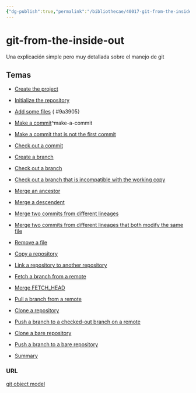 ```yaml
---
{"dg-publish":true,"permalink":"/bibliothecae/40017-git-from-the-inside-out/","tags":["programacion"]}
---
```



# git-from-the-inside-out

Una explicación simple pero muy detallada sobre el manejo de git

## Temas

- [Create the project](https://codewords.recurse.com/issues/two/git-from-the-inside-out#create-the-project)
- [Initialize the repository](https://codewords.recurse.com/issues/two/git-from-the-inside-out#initialize-the-repository)
- [Add some files](https://codewords.recurse.com/issues/two/git-from-the-inside-out#add-some-files)
{ #9a3905}

- [Make a commit](https://codewords.recurse.com/issues/two/git-from-the-inside-out#make-a-commit)^make-a-commit
- [Make a commit that is not the first commit](https://codewords.recurse.com/issues/two/git-from-the-inside-out#make-a-commit-that-is-not-the-first-commit)
- [Check out a commit](https://codewords.recurse.com/issues/two/git-from-the-inside-out#check-out-a-commit)
- [Create a branch](https://codewords.recurse.com/issues/two/git-from-the-inside-out#create-a-branch)
- [Check out a branch](https://codewords.recurse.com/issues/two/git-from-the-inside-out#check-out-a-branch)
- [Check out a branch that is incompatible with the working copy](https://codewords.recurse.com/issues/two/git-from-the-inside-out#check-out-a-branch-that-is-incompatible-with-the-working-copy)
- [Merge an ancestor](https://codewords.recurse.com/issues/two/git-from-the-inside-out#merge-an-ancestor)
- [Merge a descendent](https://codewords.recurse.com/issues/two/git-from-the-inside-out#merge-a-descendent)
- [Merge two commits from different lineages](https://codewords.recurse.com/issues/two/git-from-the-inside-out#merge-two-commits-from-different-lineages)
- [Merge two commits from different lineages that both modify the same file](https://codewords.recurse.com/issues/two/git-from-the-inside-out#merge-two-commits-from-different-lineages-that-both-modify-the-same-file)
- [Remove a file](https://codewords.recurse.com/issues/two/git-from-the-inside-out#remove-a-file)
- [Copy a repository](https://codewords.recurse.com/issues/two/git-from-the-inside-out#copy-a-repository)
- [Link a repository to another repository](https://codewords.recurse.com/issues/two/git-from-the-inside-out#link-a-repository-to-another-repository)
- [Fetch a branch from a remote](https://codewords.recurse.com/issues/two/git-from-the-inside-out#fetch-a-branch-from-a-remote)
- [Merge FETCH_HEAD](https://codewords.recurse.com/issues/two/git-from-the-inside-out#merge-fetch_head)
- [Pull a branch from a remote](https://codewords.recurse.com/issues/two/git-from-the-inside-out#pull-a-branch-from-a-remote)
- [Clone a repository](https://codewords.recurse.com/issues/two/git-from-the-inside-out#clone-a-repository)
- [Push a branch to a checked-out branch on a remote](https://codewords.recurse.com/issues/two/git-from-the-inside-out#push-a-branch-to-a-checked-out-branch-on-a-remote)
- [Clone a bare repository](https://codewords.recurse.com/issues/two/git-from-the-inside-out#clone-a-bare-repository)
- [Push a branch to a bare repository](https://codewords.recurse.com/issues/two/git-from-the-inside-out#push-a-branch-to-a-bare-repository)
- [Summary](https://codewords.recurse.com/issues/two/git-from-the-inside-out#summary)

### URL

[git object model](https://shafiul.github.io//gitbook/1_the_git_object_model.html)

